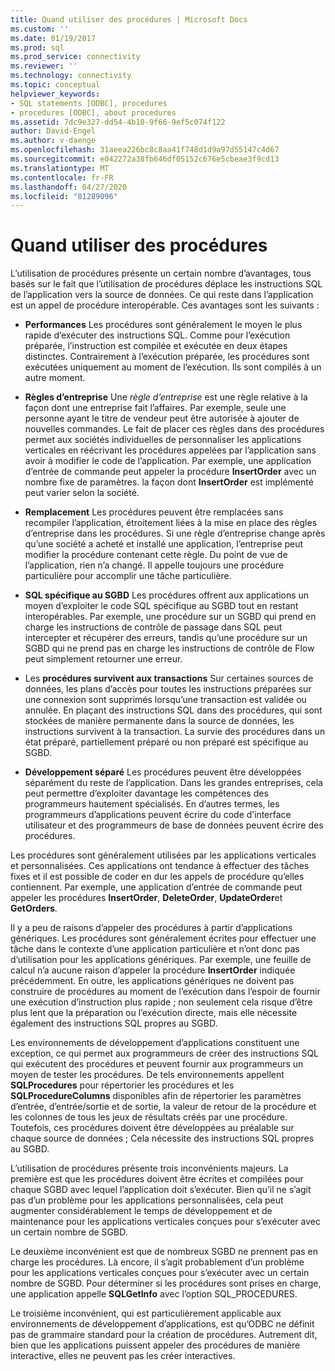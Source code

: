 ```yaml
---
title: Quand utiliser des procédures | Microsoft Docs
ms.custom: ''
ms.date: 01/19/2017
ms.prod: sql
ms.prod_service: connectivity
ms.reviewer: ''
ms.technology: connectivity
ms.topic: conceptual
helpviewer_keywords:
- SQL statements [ODBC], procedures
- procedures [ODBC], about procedures
ms.assetid: 7dc9e327-dd54-4b10-9f66-9ef5c074f122
author: David-Engel
ms.author: v-daenge
ms.openlocfilehash: 31aeea226bc8c8aa41f748d1d9a97d55147c4d67
ms.sourcegitcommit: e042272a38fb646df05152c676e5cbeae3f9cd13
ms.translationtype: MT
ms.contentlocale: fr-FR
ms.lasthandoff: 04/27/2020
ms.locfileid: "81289096"
---
```

# <a name="when-to-use-procedures"></a>Quand utiliser des procédures
L’utilisation de procédures présente un certain nombre d’avantages, tous basés sur le fait que l’utilisation de procédures déplace les instructions SQL de l’application vers la source de données. Ce qui reste dans l’application est un appel de procédure interopérable. Ces avantages sont les suivants :  
  
-   **Performances** Les procédures sont généralement le moyen le plus rapide d’exécuter des instructions SQL. Comme pour l’exécution préparée, l’instruction est compilée et exécutée en deux étapes distinctes. Contrairement à l’exécution préparée, les procédures sont exécutées uniquement au moment de l’exécution. Ils sont compilés à un autre moment.  
  
-   **Règles d’entreprise** Une *règle d’entreprise* est une règle relative à la façon dont une entreprise fait l’affaires. Par exemple, seule une personne ayant le titre de vendeur peut être autorisée à ajouter de nouvelles commandes. Le fait de placer ces règles dans des procédures permet aux sociétés individuelles de personnaliser les applications verticales en réécrivant les procédures appelées par l’application sans avoir à modifier le code de l’application. Par exemple, une application d’entrée de commande peut appeler la procédure **InsertOrder** avec un nombre fixe de paramètres. la façon dont **InsertOrder** est implémenté peut varier selon la société.  
  
-   **Remplacement** Les procédures peuvent être remplacées sans recompiler l’application, étroitement liées à la mise en place des règles d’entreprise dans les procédures. Si une règle d’entreprise change après qu’une société a acheté et installé une application, l’entreprise peut modifier la procédure contenant cette règle. Du point de vue de l’application, rien n’a changé. Il appelle toujours une procédure particulière pour accomplir une tâche particulière.  
  
-   **SQL spécifique au SGBD** Les procédures offrent aux applications un moyen d’exploiter le code SQL spécifique au SGBD tout en restant interopérables. Par exemple, une procédure sur un SGBD qui prend en charge les instructions de contrôle de passage dans SQL peut intercepter et récupérer des erreurs, tandis qu’une procédure sur un SGBD qui ne prend pas en charge les instructions de contrôle de Flow peut simplement retourner une erreur.  
  
-   Les **procédures survivent aux transactions** Sur certaines sources de données, les plans d’accès pour toutes les instructions préparées sur une connexion sont supprimés lorsqu’une transaction est validée ou annulée. En plaçant des instructions SQL dans des procédures, qui sont stockées de manière permanente dans la source de données, les instructions survivent à la transaction. La survie des procédures dans un état préparé, partiellement préparé ou non préparé est spécifique au SGBD.  
  
-   **Développement séparé** Les procédures peuvent être développées séparément du reste de l’application. Dans les grandes entreprises, cela peut permettre d’exploiter davantage les compétences des programmeurs hautement spécialisés. En d’autres termes, les programmeurs d’applications peuvent écrire du code d’interface utilisateur et des programmeurs de base de données peuvent écrire des procédures.  
  
 Les procédures sont généralement utilisées par les applications verticales et personnalisées. Ces applications ont tendance à effectuer des tâches fixes et il est possible de coder en dur les appels de procédure qu’elles contiennent. Par exemple, une application d’entrée de commande peut appeler les procédures **InsertOrder**, **DeleteOrder**, **UpdateOrder**et **GetOrders**.  
  
 Il y a peu de raisons d’appeler des procédures à partir d’applications génériques. Les procédures sont généralement écrites pour effectuer une tâche dans le contexte d’une application particulière et n’ont donc pas d’utilisation pour les applications génériques. Par exemple, une feuille de calcul n’a aucune raison d’appeler la procédure **InsertOrder** indiquée précédemment. En outre, les applications génériques ne doivent pas construire de procédures au moment de l’exécution dans l’espoir de fournir une exécution d’instruction plus rapide ; non seulement cela risque d’être plus lent que la préparation ou l’exécution directe, mais elle nécessite également des instructions SQL propres au SGBD.  
  
 Les environnements de développement d’applications constituent une exception, ce qui permet aux programmeurs de créer des instructions SQL qui exécutent des procédures et peuvent fournir aux programmeurs un moyen de tester les procédures. De tels environnements appellent **SQLProcedures** pour répertorier les procédures et les **SQLProcedureColumns** disponibles afin de répertorier les paramètres d’entrée, d’entrée/sortie et de sortie, la valeur de retour de la procédure et les colonnes de tous les jeux de résultats créés par une procédure. Toutefois, ces procédures doivent être développées au préalable sur chaque source de données ; Cela nécessite des instructions SQL propres au SGBD.  
  
 L’utilisation de procédures présente trois inconvénients majeurs. La première est que les procédures doivent être écrites et compilées pour chaque SGBD avec lequel l’application doit s’exécuter. Bien qu’il ne s’agit pas d’un problème pour les applications personnalisées, cela peut augmenter considérablement le temps de développement et de maintenance pour les applications verticales conçues pour s’exécuter avec un certain nombre de SGBD.  
  
 Le deuxième inconvénient est que de nombreux SGBD ne prennent pas en charge les procédures. Là encore, il s’agit probablement d’un problème pour les applications verticales conçues pour s’exécuter avec un certain nombre de SGBD. Pour déterminer si les procédures sont prises en charge, une application appelle **SQLGetInfo** avec l’option SQL_PROCEDURES.  
  
 Le troisième inconvénient, qui est particulièrement applicable aux environnements de développement d’applications, est qu’ODBC ne définit pas de grammaire standard pour la création de procédures. Autrement dit, bien que les applications puissent appeler des procédures de manière interactive, elles ne peuvent pas les créer interactives.
